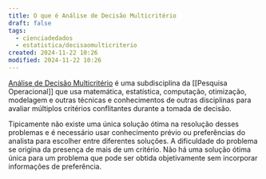 ```yaml
---
title: O que é Análise de Decisão Multicritério
draft: false
tags:
  - cienciadedados
  - estatistica/decisaomulticriterio
created: 2024-11-22 10:26
modified: 2024-11-22 10:26
---
```

[Análise de Decisão Multicritério](https://en.wikipedia.org/wiki/Multiple-criteria_decision_analysis) é uma subdisciplina da [[Pesquisa Operacional]] que usa matemática, estatística, computação, otimização, modelagem e outras técnicas e conhecimentos de outras disciplinas para avaliar múltiplos critérios conflitantes durante a tomada de decisão.

Tipicamente não existe uma única solução ótima na resolução desses problemas e é necessário usar conhecimento prévio ou preferências do analista para escolher entre diferentes soluções. A dificuldade do problema se origina da presença de mais de um critério. Não há uma solução ótima única para um problema que pode ser obtida objetivamente sem incorporar informações de preferência.